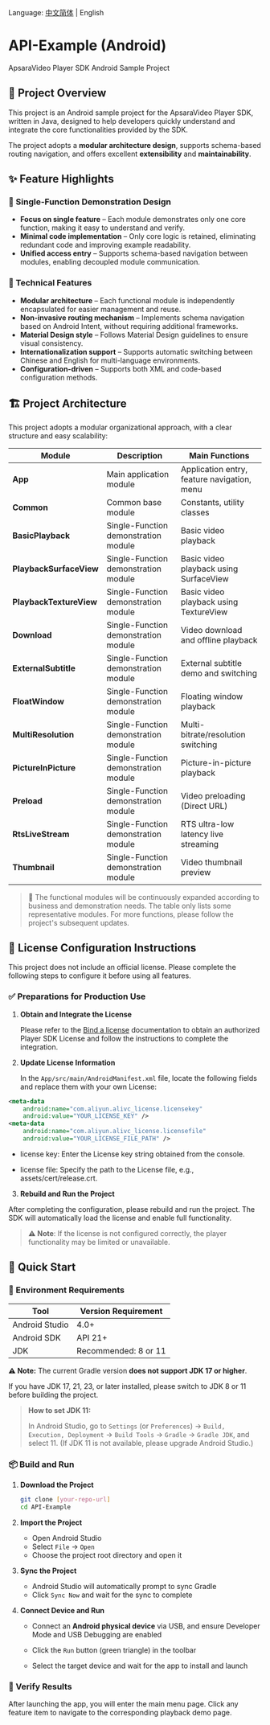 Language: [中文简体](README.md) | English

# **API-Example (Android)**

ApsaraVideo Player SDK Android Sample Project

## **📖 Project Overview**

This project is an Android sample project for the ApsaraVideo Player SDK, written in Java, designed to help developers quickly understand and integrate the core functionalities provided by the SDK.

The project adopts a **modular architecture design**, supports schema-based routing navigation, and offers excellent **extensibility** and **maintainability**.

## **✨ Feature Highlights**

### **🎯 Single-Function Demonstration Design**

- **Focus on single feature** – Each module demonstrates only one core function, making it easy to understand and verify.
- **Minimal code implementation** – Only core logic is retained, eliminating redundant code and improving example readability.
- **Unified access entry** – Supports schema-based navigation between modules, enabling decoupled module communication.

### **🔧 Technical Features**

- **Modular architecture** – Each functional module is independently encapsulated for easier management and reuse.
- **Non-invasive routing mechanism** – Implements schema navigation based on Android Intent, without requiring additional frameworks.
- **Material Design style** – Follows Material Design guidelines to ensure visual consistency.
- **Internationalization support** – Supports automatic switching between Chinese and English for multi-language environments.
- **Configuration-driven** – Supports both XML and code-based configuration methods.

## **🏗️ Project Architecture**

This project adopts a modular organizational approach, with a clear structure and easy scalability:

| Module                  | Description                          | Main Functions                              |
| ----------------------- | ------------------------------------ | ------------------------------------------- |
| **App**                 | Main application module              | Application entry, feature navigation, menu |
| **Common**              | Common base module                   | Constants, utility classes                  |
| **BasicPlayback**       | Single-Function demonstration module | Basic video playback                        |
| **PlaybackSurfaceView** | Single-Function demonstration module | Basic video playback using SurfaceView      |
| **PlaybackTextureView** | Single-Function demonstration module | Basic video playback using TextureView      |
| **Download**            | Single-Function demonstration module | Video download and offline playback         |
| **ExternalSubtitle**    | Single-Function demonstration module | External subtitle demo and switching        |
| **FloatWindow**         | Single-Function demonstration module | Floating window playback                    |
| **MultiResolution**     | Single-Function demonstration module | Multi-bitrate/resolution switching          |
| **PictureInPicture**    | Single-Function demonstration module | Picture-in-picture playback                 |
| **Preload**             | Single-Function demonstration module | Video preloading (Direct URL)               |
| **RtsLiveStream**       | Single-Function demonstration module | RTS ultra-low latency live streaming        |
| **Thumbnail**           | Single-Function demonstration module | Video thumbnail preview                     |

> 📌 The functional modules will be continuously expanded according to business and demonstration needs. The table only lists some representative modules. For more functions, please follow the project's subsequent updates.

## **🔐 License Configuration Instructions**

This project does not include an official license. Please complete the following steps to configure it before using all features.

### ✅ Preparations for Production Use

1. **Obtain and Integrate the License**

   Please refer to the [Bind a license](https://www.alibabacloud.com/help/en/apsara-video-sdk/user-guide/access-to-license) documentation to obtain an authorized Player SDK License and follow the instructions to complete the integration.

2. **Update License Information**

   In the `App/src/main/AndroidManifest.xml` file, locate the following fields and replace them with your own License:

```xml
<meta-data
    android:name="com.aliyun.alivc_license.licensekey"
    android:value="YOUR_LICENSE_KEY" />
<meta-data
    android:name="com.aliyun.alivc_license.licensefile"
    android:value="YOUR_LICENSE_FILE_PATH" />
```

* license key: Enter the License key string obtained from the console.

* license file: Specify the path to the License file, e.g., assets/cert/release.crt.

3. **Rebuild and Run the Project**

After completing the configuration, please rebuild and run the project. The SDK will automatically load the license and enable full functionality.

> **⚠️ Note**: If the license is not configured correctly, the player functionality may be limited or unavailable.

## **🚀 Quick Start**

### **🧰 Environment Requirements**

| Tool           | Version Requirement  |
| -------------- | -------------------- |
| Android Studio | 4.0+                 |
| Android SDK    | API 21+              |
| JDK            | Recommended: 8 or 11 |

**⚠️ Note:** The current Gradle version **does not support JDK 17 or higher**.

 If you have JDK 17, 21, 23, or later installed, please switch to JDK 8 or 11 before building the project.

> **How to set JDK 11:**
>
> In Android Studio, go to `Settings` (or `Preferences`) → `Build, Execution, Deployment` → `Build Tools` → `Gradle` → `Gradle JDK`, and select 11. (If JDK 11 is not available, please upgrade Android Studio.)

### **📦 Build and Run**

1. **Download the Project**

   ```bash
   git clone [your-repo-url]
   cd API-Example
   ```

2. **Import the Project**

   - Open Android Studio
   - Select `File` → `Open`
   - Choose the project root directory and open it

3. **Sync the Project**

   - Android Studio will automatically prompt to sync Gradle
   - Click `Sync Now` and wait for the sync to complete

4. **Connect Device and Run**

   - Connect an **Android physical device** via USB, and ensure Developer Mode and USB Debugging are enabled

   - Click the `Run` button (green triangle) in the toolbar
   - Select the target device and wait for the app to install and launch

### **🧪 Verify Results**

After launching the app, you will enter the main menu page. Click any feature item to navigate to the corresponding playback demo page.